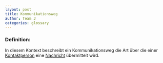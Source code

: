 ```yaml
---
layout: post
title: Kommunikationsweg
author: Team 3
categories: glossary
---
```

### Definition:

In diesem Kontext beschreibt ein Kommunikationsweg die Art über die einer 
[Kontaktperson](https://fae.archi-lab.io/glossary/2019/11/06/Glossary-Kontaktperson.html) eine 
[Nachricht](https://fae.archi-lab.io/glossary/2019/11/04/Glossary-Nachricht.html) übermittelt wird. 
